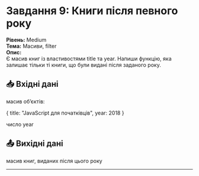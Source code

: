# Завдання 9: Книги після певного року

**Рівень:** Medium  
**Тема:** Масиви, filter  
**Опис:**  
Є масив книг із властивостями title та year.
Напиши функцію, яка залишає тільки ті книги, що були видані після заданого року.

## 📥 Вхідні дані
масив об’єктів:  

{ title: "JavaScript для початківців", year: 2018 }  

число year

## 📤 Вихідні дані
масив книг, виданих після цього року

---